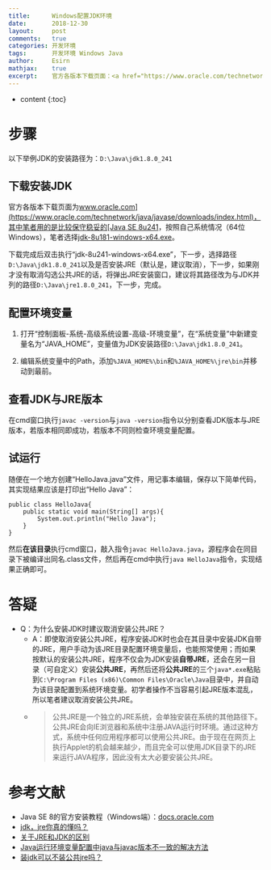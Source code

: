 ```yaml
---
title:		Windows配置JDK环境
date:		2018-12-30
layout:		post
comments:	true
categories: 开发环境
tags:		开发环境 Windows Java
author:		Esirn
mathjax:	true
excerpt: 	官方各版本下载页面：<a href="https://www.oracle.com/technetwork/java/javase/downloads/index.html">www.oracle.com</a>
---
```

* content
{:toc}

# 步骤
以下举例JDK的安装路径为：`D:\Java\jdk1.8.0_241`

## 下载安装JDK
官方各版本下载页面为[www.oracle.com](https://www.oracle.com/technetwork/java/javase/downloads/index.html)，其中笔者用的是比较保守稳妥的[Java SE 8u241](https://www.oracle.com/cn/java/technologies/javase/javase-jdk8-downloads.html)，按照自己系统情况（64位Windows），笔者选择[jdk-8u181-windows-x64.exe](jdk-8u181-windows-x64.exe)。

下载完成后双击执行“jdk-8u241-windows-x64.exe”，下一步，选择路径`D:\Java\jdk1.8.0_241`以及是否安装JRE（默认是，建议取消），下一步，如果刚才没有取消勾选公共JRE的话，将弹出JRE安装窗口，建议将其路径改为与JDK并列的路径`D:\Java\jre1.8.0_241`，下一步，完成。 

## 配置环境变量
1. 打开“控制面板-系统-高级系统设置-高级-环境变量”，在“系统变量”中新建变量名为“JAVA_HOME”，变量值为JDK安装路径`D:\Java\jdk1.8.0_241`。 

2. 编辑系统变量中的Path，添加`%JAVA_HOME%\bin`和`%JAVA_HOME%\jre\bin`并移动到最前。 

## 查看JDK与JRE版本
在cmd窗口执行`javac -version`与`java -version`指令以分别查看JDK版本与JRE版本，若版本相同即成功，若版本不同则检查环境变量配置。

## 试运行
随便在一个地方创建“HelloJava.java”文件，用记事本编辑，保存以下简单代码，其实现结果应该是打印出“Hello Java”： 
~~~
public class HelloJava{
	public static void main(String[] args){
		System.out.println("Hello Java");
	}
}
~~~
然后**在该目录**执行cmd窗口，敲入指令`javac HelloJava.java`，源程序会在同目录下被编译出同名.class文件，然后再在cmd中执行`java HelloJava`指令，实现结果正确即可。 

# 答疑
- Q：为什么安装JDK时建议取消安装公共JRE？  
  - A：即使取消安装公共JRE，程序安装JDK时也会在其目录中安装JDK自带的JRE，用户手动为该JRE目录配置环境变量后，也能照常使用；而如果按默认的安装公共JRE，程序不仅会为JDK安装**自带JRE**，还会在另一目录（可自定义）安装**公共JRE**，再然后还将**公共JRE**的三个`java*.exe`粘贴到`C:\Program Files (x86)\Common Files\Oracle\Java`目录中，并自动为该目录配置到系统环境变量。初学者操作不当容易引起JRE版本混乱，所以笔者建议取消安装公共JRE。
  - >公共JRE是一个独立的JRE系统，会单独安装在系统的其他路径下。公共JRE会向IE浏览器和系统中注册JAVA运行时环境。通过这种方式，系统中任何应用程序都可以使用公共JRE。由于现在在网页上执行Applet的机会越来越少，而且完全可以使用JDK目录下的JRE来运行JAVA程序，因此没有太大必要安装公共JRE。

# 参考文献
- Java SE 8的官方安装教程（Windows端）：[docs.oracle.com](https://docs.oracle.com/javase/8/docs/technotes/guides/install/windows_jdk_install.html#CHDEBCCJ)
- [jdk，jre你真的懂吗？](https://ihyperwin.iteye.com/blog/1513754) 
- [关于JRE和JDK的区别](https://blog.csdn.net/shaochenshuo/article/details/78507132) 
- [Java运行环境变量配置中java与javac版本不一致的解决方法](https://www.cnblogs.com/alex-zou/p/8297541.html)
- [装jdk可以不装公共jre吗？](https://segmentfault.com/q/1010000014714440/)

